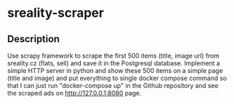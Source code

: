 # sreality-scraper

## Description

Use scrapy framework to scrape the first 500 items (title, image url) from sreality.cz (flats, sell) and save it in the Postgresql database. Implement a simple HTTP server in python and show these 500 items on a simple page (title and image) and put everything to single docker compose command so that I can just run "docker-compose up" in the Github repository and see the scraped ads on http://127.0.0.1:8080 page.
